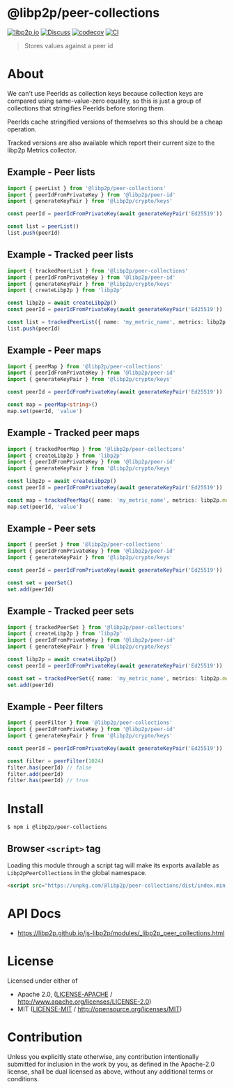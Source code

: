 # @libp2p/peer-collections

[![libp2p.io](https://img.shields.io/badge/project-libp2p-yellow.svg?style=flat-square)](http://libp2p.io/)
[![Discuss](https://img.shields.io/discourse/https/discuss.libp2p.io/posts.svg?style=flat-square)](https://discuss.libp2p.io)
[![codecov](https://img.shields.io/codecov/c/github/libp2p/js-libp2p.svg?style=flat-square)](https://codecov.io/gh/libp2p/js-libp2p)
[![CI](https://img.shields.io/github/actions/workflow/status/libp2p/js-libp2p/main.yml?branch=main\&style=flat-square)](https://github.com/libp2p/js-libp2p/actions/workflows/main.yml?query=branch%3Amain)

> Stores values against a peer id

# About

<!--

!IMPORTANT!

Everything in this README between "# About" and "# Install" is automatically
generated and will be overwritten the next time the doc generator is run.

To make changes to this section, please update the @packageDocumentation section
of src/index.js or src/index.ts

To experiment with formatting, please run "npm run docs" from the root of this
repo and examine the changes made.

-->

We can't use PeerIds as collection keys because collection keys are compared using same-value-zero equality, so this is just a group of collections that stringifies PeerIds before storing them.

PeerIds cache stringified versions of themselves so this should be a cheap operation.

Tracked versions are also available which report their current size to the libp2p Metrics collector.

## Example - Peer lists

```TypeScript
import { peerList } from '@libp2p/peer-collections'
import { peerIdFromPrivateKey } from '@libp2p/peer-id'
import { generateKeyPair } from '@libp2p/crypto/keys'

const peerId = peerIdFromPrivateKey(await generateKeyPair('Ed25519'))

const list = peerList()
list.push(peerId)
```

## Example - Tracked peer lists

```TypeScript
import { trackedPeerList } from '@libp2p/peer-collections'
import { peerIdFromPrivateKey } from '@libp2p/peer-id'
import { generateKeyPair } from '@libp2p/crypto/keys'
import { createLibp2p } from 'libp2p'

const libp2p = await createLibp2p()
const peerId = peerIdFromPrivateKey(await generateKeyPair('Ed25519'))

const list = trackedPeerList({ name: 'my_metric_name', metrics: libp2p.metrics })
list.push(peerId)
```

## Example - Peer maps

```TypeScript
import { peerMap } from '@libp2p/peer-collections'
import { peerIdFromPrivateKey } from '@libp2p/peer-id'
import { generateKeyPair } from '@libp2p/crypto/keys'

const peerId = peerIdFromPrivateKey(await generateKeyPair('Ed25519'))

const map = peerMap<string>()
map.set(peerId, 'value')
```

## Example - Tracked peer maps

```TypeScript
import { trackedPeerMap } from '@libp2p/peer-collections'
import { createLibp2p } from 'libp2p'
import { peerIdFromPrivateKey } from '@libp2p/peer-id'
import { generateKeyPair } from '@libp2p/crypto/keys'

const libp2p = await createLibp2p()
const peerId = peerIdFromPrivateKey(await generateKeyPair('Ed25519'))

const map = trackedPeerMap({ name: 'my_metric_name', metrics: libp2p.metrics })
map.set(peerId, 'value')
```

## Example - Peer sets

```TypeScript
import { peerSet } from '@libp2p/peer-collections'
import { peerIdFromPrivateKey } from '@libp2p/peer-id'
import { generateKeyPair } from '@libp2p/crypto/keys'

const peerId = peerIdFromPrivateKey(await generateKeyPair('Ed25519'))

const set = peerSet()
set.add(peerId)
```

## Example - Tracked peer sets

```TypeScript
import { trackedPeerSet } from '@libp2p/peer-collections'
import { createLibp2p } from 'libp2p'
import { peerIdFromPrivateKey } from '@libp2p/peer-id'
import { generateKeyPair } from '@libp2p/crypto/keys'

const libp2p = await createLibp2p()
const peerId = peerIdFromPrivateKey(await generateKeyPair('Ed25519'))

const set = trackedPeerSet({ name: 'my_metric_name', metrics: libp2p.metrics })
set.add(peerId)
```

## Example - Peer filters

```TypeScript
import { peerFilter } from '@libp2p/peer-collections'
import { peerIdFromPrivateKey } from '@libp2p/peer-id'
import { generateKeyPair } from '@libp2p/crypto/keys'

const peerId = peerIdFromPrivateKey(await generateKeyPair('Ed25519'))

const filter = peerFilter(1024)
filter.has(peerId) // false
filter.add(peerId)
filter.has(peerId) // true
```

# Install

```console
$ npm i @libp2p/peer-collections
```

## Browser `<script>` tag

Loading this module through a script tag will make its exports available as `Libp2pPeerCollections` in the global namespace.

```html
<script src="https://unpkg.com/@libp2p/peer-collections/dist/index.min.js"></script>
```

# API Docs

- <https://libp2p.github.io/js-libp2p/modules/_libp2p_peer_collections.html>

# License

Licensed under either of

- Apache 2.0, ([LICENSE-APACHE](https://github.com/libp2p/js-libp2p/blob/main/packages/peer-collections/LICENSE-APACHE) / <http://www.apache.org/licenses/LICENSE-2.0>)
- MIT ([LICENSE-MIT](https://github.com/libp2p/js-libp2p/blob/main/packages/peer-collections/LICENSE-MIT) / <http://opensource.org/licenses/MIT>)

# Contribution

Unless you explicitly state otherwise, any contribution intentionally submitted for inclusion in the work by you, as defined in the Apache-2.0 license, shall be dual licensed as above, without any additional terms or conditions.
